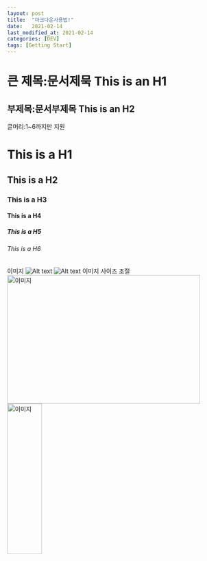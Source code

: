 ```yaml
---
layout: post
title:  "마크다운사용법!"
date:   2021-02-14
last_modified_at: 2021-02-14
categories: [DEV]
tags: [Getting Start]
---
```

큰 제목:문서제묵
This is an H1 
=============
부제목:문서부제목
This is an H2
-------------
글머리:1~6까지만 지원
# This is a H1
## This is a H2
### This is a H3
#### This is a H4
##### This is a H5
###### This is a H6
이미지
![Alt text](https://upload.wikimedia.org/wikipedia/commons/thumb/4/4e/LhotseMountain.jos.500pix.jpg/450px-LhotseMountain.jos.500pix.jpg)
![Alt text](/path/to/img.jpg "Optional title")
이미지 사이즈 조절
<img src="/이미지주소" width="450px" height="300px" title="px(픽셀) 크기 설정" alt="이미지"></img><br/>
<img src="/이미지주소" width="40%" height="30%" title="px(픽셀) 크기 설정" alt="이미지"></img>


